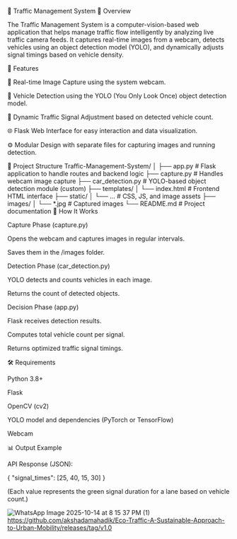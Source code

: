 🚦 Traffic Management System
📖 Overview

The Traffic Management System is a computer-vision-based web application that helps manage traffic flow intelligently by analyzing live traffic camera feeds. It captures real-time images from a webcam, detects vehicles using an object detection model (YOLO), and dynamically adjusts signal timings based on vehicle density.

🧩 Features

🎥 Real-time Image Capture using the system webcam.

🤖 Vehicle Detection using the YOLO (You Only Look Once) object detection model.

🚗 Dynamic Traffic Signal Adjustment based on detected vehicle count.

🌐 Flask Web Interface for easy interaction and data visualization.

⚙️ Modular Design with separate files for capturing images and running detection.

📂 Project Structure
Traffic-Management-System/
│
├── app.py                # Flask application to handle routes and backend logic
├── capture.py            # Handles webcam image capture
├── car_detection.py      # YOLO-based object detection module (custom)
├── templates/
│   └── index.html        # Frontend HTML interface
├── static/
│   └── ...               # CSS, JS, and image assets
├── images/
│   └── *.jpg             # Captured images
└── README.md             # Project documentation
🧠 How It Works

Capture Phase (capture.py)

Opens the webcam and captures images in regular intervals.

Saves them in the /images folder.

Detection Phase (car_detection.py)

YOLO detects and counts vehicles in each image.

Returns the count of detected objects.

Decision Phase (app.py)

Flask receives detection results.

Computes total vehicle count per signal.

Returns optimized traffic signal timings.

🛠️ Requirements

Python 3.8+

Flask

OpenCV (cv2)

YOLO model and dependencies (PyTorch or TensorFlow)

Webcam

📊 Output Example

API Response (JSON):

{
  "signal_times": [25, 40, 15, 30]
}


(Each value represents the green signal duration for a lane based on vehicle count.)

![WhatsApp Image 2025-10-14 at 8 15 37 PM (1)](https://github.com/user-attachments/assets/446dd4d9-5bd6-4007-869c-67e6fac7dbbc)
https://github.com/akshadamahadik/Eco-Traffic-A-Sustainable-Approach-to-Urban-Mobility/releases/tag/v1.0

